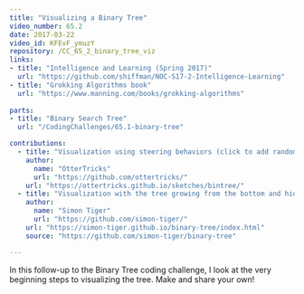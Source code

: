 ```yaml
---
title: "Visualizing a Binary Tree"
video_number: 65.2
date: 2017-03-22
video_id: KFEvF_ymuzY
repository: /CC_65_2_binary_tree_viz
links:
- title: "Intelligence and Learning (Spring 2017)"  
  url: "https://github.com/shiffman/NOC-S17-2-Intelligence-Learning"
- title: "Grokking Algorithms book"  
  url: "https://www.manning.com/books/grokking-algorithms"
  
parts:
- title: "Binary Search Tree"
  url: "/CodingChallenges/65.1-binary-tree"

contributions:
  - title: "Visualization using steering behaviors (click to add random nodes)"
    author:
      name: "OtterTricks"
      url: "https://github.com/ottertricks/"
    url: "https://ottertricks.github.io/sketches/bintree/"
  - title: "Visualization with the tree growing from the bottom and hiding the numbers"
    author:
      name: "Simon Tiger"
      url: "https://github.com/simon-tiger/"
    url: "https://simon-tiger.github.io/binary-tree/index.html"
    source: "https://github.com/simon-tiger/binary-tree"

---
```


In this follow-up to the Binary Tree coding challenge, I look at the very beginning steps to visualizing the tree. Make and share your own!

